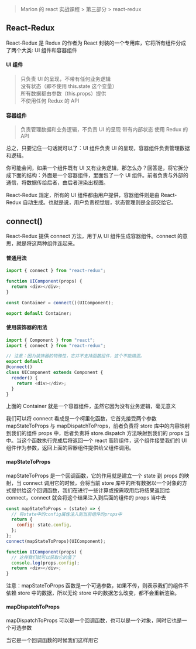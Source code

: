> Marion 的 react 实战课程 > 第三部分 > react-redux

## React-Redux

React-Redux 是 Redux 的作者为 React 封装的一个专用库，它将所有组件分成了两个大类: UI 组件和容器组件

#### UI 组件

> 只负责 UI 的呈现，不带有任何业务逻辑  
> 没有状态（即不使用 this.state 这个变量）  
> 所有数据都由参数（this.props）提供  
> 不使用任何 Redux 的 API

#### 容器组件

> 负责管理数据和业务逻辑，不负责 UI 的呈现
> 带有内部状态
> 使用 Redux 的 API

总之，只要记住一句话就可以了：UI 组件负责 UI 的呈现，容器组件负责管理数据和逻辑。

你可能会问，如果一个组件既有 UI 又有业务逻辑，那怎么办？回答是，将它拆分成下面的结构：外面是一个容器组件，里面包了一个 UI 组件。前者负责与外部的通信，将数据传给后者，由后者渲染出视图。

React-Redux 规定，所有的 UI 组件都由用户提供，容器组件则是由 React-Redux 自动生成。也就是说，用户负责视觉层，状态管理则是全部交给它。

## connect()

React-Redux 提供 connect 方法，用于从 UI 组件生成容器组件。connect 的意思，就是将这两种组件连起来。

#### 普通用法

```javascript
import { connect } from "react-redux";

function UIComponent(props) {
  return <div></div>;
}

const Container = connect()(UIComponent);

export default Container;
```

#### 使用装饰器的用法

```javascript
import { Component } from "react";
import { connect } from "react-redux";

// 注意：因为装饰器的特殊性，它并不支持函数组件，这个不能搞混。
export default
@connect()
class UIComponent extends Component {
  render() {
    return <div></div>;
  }
}
```

上面的 Container 就是一个容器组件，虽然它因为没有业务逻辑，毫无意义

我们可以将 connect 看成是一个柯里化函数，它首先接受两个参数 mapStateToProps 与 mapDispatchToProps，前者负责将 store 库中的内容映射到我们的组件 props 中，后者负责将 store.dispatch 方法映射到我们的 props 当中。当这个函数执行完成后将返回一个 react 高阶组件，这个组件接受我们的 UI 组件作为参数，返回上面的容器组件提供给父组件调用。

#### mapStateToProps

mapStateToProps 是一个回调函数，它的作用就是建立一个 state 到 props 的映射，当 connect 调用它的时候，会将当前 store 库中的所有数据以一个对象的方式提供给这个回调函数，我们在进行一些计算或按需取用后将结果返回给 connect，connect 就会将这个结果注入到后面的组件的 props 当中去

```javascript
const mapStateToProps = (state) => {
  // 将state中的config属性注入到当前组件的props中
  return {
    config: state.config,
  };
};
connect(mapStateToProps)(UIComponent);

function UIComponent(props) {
  // 这样我们就可以获取它的值了
  console.log(props.config);
  return <div></div>;
}
```

注意：mapStateToProps 函数是一个可选参数，如果不传，则表示我们的组件不依赖 store 中的数据，所以无论 store 中的数据怎么改变，都不会重新渲染。

#### mapDispatchToProps

mapDispatchToProps 可以是一个回调函数，也可以是一个对象，同时它也是一个可选参数

当它是一个回调函数的时候我们这样用它
